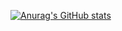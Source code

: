 [![Anurag's GitHub stats](https://github-readme-stats.vercel.app/api?username=YSW2)](https://github.com/YSW2/github-readme-stats)
